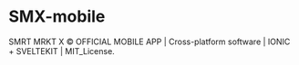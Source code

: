 # SMX-mobile
SMRT MRKT X © OFFICIAL MOBILE APP | Cross-platform software | IONIC + SVELTEKIT | MIT_License. 
